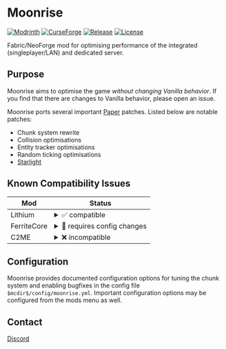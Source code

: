 Moonrise
==
[![Modrinth](https://img.shields.io/badge/Modrinth-gray?logo=modrinth)](https://modrinth.com/mod/moonrise-opt)
[![CurseForge](https://img.shields.io/badge/CurseForge-gray?logo=curseforge)](https://www.curseforge.com/minecraft/mc-mods/moonrise)
[![Release](https://img.shields.io/github/v/release/Tuinity/Moonrise?include_prereleases)](https://github.com/Tuinity/Moonrise/releases)
[![License](https://img.shields.io/github/license/Tuinity/Moonrise)](LICENSE.md)

Fabric/NeoForge mod for optimising performance of the integrated (singleplayer/LAN) and dedicated server.


## Purpose
Moonrise aims to optimise the game *without changing Vanilla behavior*. If you find that there are changes to Vanilla behavior,
please open an issue.

Moonrise ports several important [Paper](https://github.com/PaperMC/Paper/)
patches. Listed below are notable patches:
 - Chunk system rewrite
 - Collision optimisations
 - Entity tracker optimisations
 - Random ticking optimisations
 - [Starlight](https://github.com/PaperMC/Starlight/)

## Known Compatibility Issues
| Mod         | Status                                                                                                                                                                                                                                                                                                   |
|-------------|----------------------------------------------------------------------------------------------------------------------------------------------------------------------------------------------------------------------------------------------------------------------------------------------------------|
| Lithium     | <details><summary>✅ compatible</summary>Lithium optimises many of the same parts of the game as Moonrise, for example the chunk system. Moonrise will automatically disable conflicting parts of Lithium. This mechanism needs to be manually validated for each Moonrise and Lithium release.</details> |
| FerriteCore | <details><summary>📝 requires config changes</summary>In `config/ferritecore-mixin.toml`:<br/>Set `replaceNeighborLookup` and `replacePropertyMap` to `false`</details>                                                                                                                                  |
| C2ME        | <details><summary>❌ incompatible</summary>C2ME is based around modifications to the chunk system, which Moonrise replaces wholesale. This makes them fundamentally incompatible.</details>                                                                                                               |

## Configuration
Moonrise provides documented configuration options for tuning the chunk system and enabling bugfixes in the config file `$mcdir$/config/moonrise.yml`.
Important configuration options may be configured from the mods menu as well.

## Contact
[Discord](https://discord.gg/tuinity)
